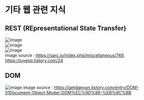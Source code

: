 # 기타 웹 관련 지식
## REST (REpresentational State Transfer) 
![image](https://user-images.githubusercontent.com/44331989/124925966-fac57600-e037-11eb-990c-9be5342ec2f5.png) <br>
![image](https://user-images.githubusercontent.com/44331989/124926085-1761ae00-e038-11eb-9e61-1adc3f04446a.png) <br>
![image](https://user-images.githubusercontent.com/44331989/124931392-21d27680-e03d-11eb-82f1-5c921d77f93c.png) <br>
image source : https://sarc.io/index.php/miscellaneous/749, https://juyeop.tistory.com/24 <br>

## DOM
![image](https://user-images.githubusercontent.com/44331989/133384183-bb87fe73-6438-4423-b5e1-8fcfb6b5e59b.png)
image source : https://iamdaeyun.tistory.com/entry/DOM-01Document-Object-Model-DOM%EC%9D%98-%EB%9C%BB <br>
